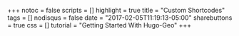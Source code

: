 +++
notoc = false
scripts = []
highlight = true
title = "Custom Shortcodes"
tags = []
nodisqus = false
date = "2017-02-05T11:19:13-05:00"
sharebuttons = true
css = []
tutorial = "Getting Started With Hugo-Geo"
+++

